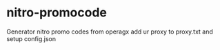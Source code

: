 # nitro-promocode
Generator nitro promo codes from operagx add ur proxy to proxy.txt and setup config.json
